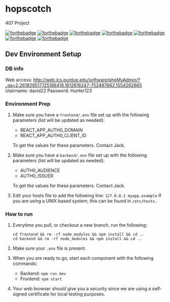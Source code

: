 # hopscotch
407 Project

[![forthebadge](https://forthebadge.com/images/badges/built-with-grammas-recipe.svg)](https://forthebadge.com)
[![forthebadge](https://forthebadge.com/images/badges/compatibility-club-penguin.svg)](https://forthebadge.com)
[![forthebadge](https://forthebadge.com/images/badges/does-not-contain-msg.svg)](https://forthebadge.com)
[![forthebadge](https://forthebadge.com/images/badges/gluten-free.svg)](https://forthebadge.com)
[![forthebadge](https://forthebadge.com/images/badges/made-with-javascript.svg)](https://forthebadge.com)
[![forthebadge](https://forthebadge.com/images/badges/makes-people-smile.svg)](https://forthebadge.com)
[![forthebadge](https://forthebadge.com/images/badges/validated-html2.svg)](https://forthebadge.com)

## Dev Environment Setup

### DB info
Web access: http://web.ics.purdue.edu/software/phpMyAdmin/?_ga=2.261829517.125188418.1612816247-752467662.1554262665
Username: david22
Password: Hunter123

### Environment Prep

1. Make sure you have a `frontend/.env` file set up with the following parameters (list will be updated as needed):

    - REACT_APP_AUTH0_DOMAIN
    - REACT_APP_AUTH0_CLIENT_ID

    To get the values for these parameters. Contact Jack.

2. Make sure you have a `backend/.env` file set up with the following parameters (list will be updated as needed):

    - AUTH0_AUDIENCE
    - AUTH0_ISSUER

    To get the values for these parameters. Contact Jack.

3. Edit your hosts file to add the following line:
    `127.0.0.1 myapp.example`
    If you are using a UNIX based system, this can be found in `/etc/hosts`.

### How to run

1. Everytime you pull, or checkout a new branch, run the following:

    ```{bash}
    cd frontend && rm -rf node_modules && npm install && cd ..
    cd backend && rm -rf node_modules && npm install && cd ..
    ```

2. Make sure your `.env` file is present.

3. When you are ready to go, start each component with the following commands:
    - Backend: `npm run dev`
    - Frontend: `npm start`

4. Your web browser should give you a security since we are using a self-signed certificate for local testing purposes.